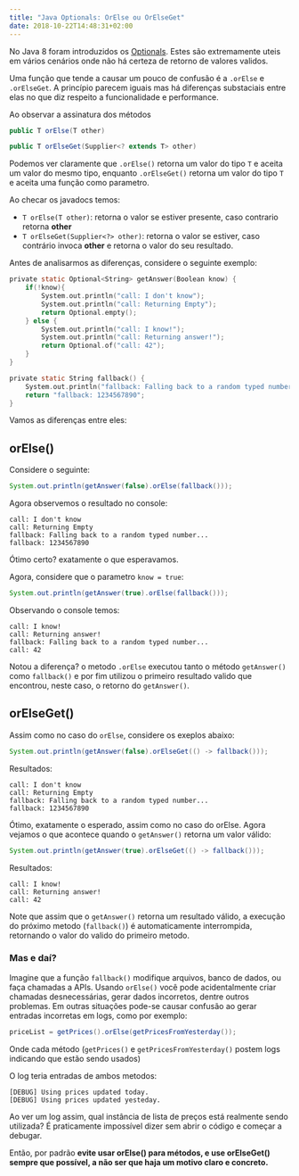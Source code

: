 ```yaml
---
title: "Java Optionals: OrElse ou OrElseGet"
date: 2018-10-22T14:48:31+02:00
---
```


No Java 8 foram introduzidos os [Optionals](https://docs.oracle.com/javase/8/docs/api/java/util/Optional.html#orElse-T-). Estes são extremamente uteis em vários cenários onde não há certeza de retorno de valores validos.

Uma função que tende a causar um pouco de confusão é a `.orElse` e `.orElseGet`. A princípio parecem iguais mas há diferenças substaciais entre elas no que diz respeito a funcionalidade e performance.

Ao observar a assinatura dos métodos

```java
public T orElse(T other)

public T orElseGet(Supplier<? extends T> other)
```

Podemos ver claramente que `.orElse()` retorna um valor do tipo `T` e aceita um valor do mesmo tipo, enquanto `.orElseGet()` retorna um valor do tipo `T` e aceita uma função como parametro.

Ao checar os javadocs temos:

- `T orElse(T other)`: retorna o valor se estiver presente, caso contrario retorna __other__
- `T orElseGet(Supplier<?> other)`: retorna o valor se estiver, caso contrário invoca __other__ e retorna o valor do seu resultado.

Antes de analisarmos as diferenças, considere o seguinte exemplo:

```c
private static Optional<String> getAnswer(Boolean know) {
    if(!know){
        System.out.println("call: I don't know");
        System.out.println("call: Returning Empty");
        return Optional.empty();
    } else {
        System.out.println("call: I know!");
        System.out.println("call: Returning answer!");
        return Optional.of("call: 42");
    }
}

private static String fallback() {
    System.out.println("fallback: Falling back to a random typed number...");
    return "fallback: 1234567890";
}
```

Vamos as diferenças entre eles:

## orElse()

Considere o seguinte:

```java
System.out.println(getAnswer(false).orElse(fallback()));
```

Agora observemos o resultado no console:

```plaintext
call: I don't know
call: Returning Empty
fallback: Falling back to a random typed number...
fallback: 1234567890
```

Ótimo certo? exatamente o que esperavamos.

Agora, considere que o parametro `know = true`:

```java
System.out.println(getAnswer(true).orElse(fallback()));
```

Observando o console temos:

```plaintext
call: I know!
call: Returning answer!
fallback: Falling back to a random typed number...
call: 42
```

Notou a diferença? o metodo `.orElse` executou tanto o método `getAnswer()` como `fallback()` e por fim utilizou o primeiro resultado valido que encontrou, neste caso, o retorno do `getAnswer()`.

## orElseGet()

Assim como no caso do `orElse`, considere os exeplos abaixo:

```java
System.out.println(getAnswer(false).orElseGet(() -> fallback()));
```

Resultados:

```plaintext
call: I don't know
call: Returning Empty
fallback: Falling back to a random typed number...
fallback: 1234567890
```

Ótimo, exatamente o esperado, assim como no caso do orElse. Agora vejamos o que acontece quando o `getAnswer()` retorna um valor válido:

```java
System.out.println(getAnswer(true).orElseGet(() -> fallback()));
```

Resultados:

```plaintext
call: I know!
call: Returning answer!
call: 42
```

Note que assim que o `getAnswer()` retorna um resultado válido, a execução do próximo metodo (`fallback()`) é automaticamente interrompida, retornando o valor do valido do primeiro metodo.

### Mas e daí?

Imagine que a função `fallback()` modifique arquivos, banco de dados, ou faça chamadas a APIs. Usando `orElse()` você pode acidentalmente criar chamadas desnecessárias, gerar dados incorretos, dentre outros problemas.
Em outras situações pode-se causar confusão ao gerar entradas incorretas em logs, como por exemplo:

```java
priceList = getPrices().orElse(getPricesFromYesterday());
```

Onde cada método (`getPrices()` e `getPricesFromYesterday()` postem logs indicando que estão sendo usados)

O log teria entradas de ambos metodos:

```plaintext
[DEBUG] Using prices updated today.
[DEBUG] Using prices updated yesteday.
```

Ao ver um log assim, qual instância de lista de preços está realmente sendo utilizada? É praticamente impossível dizer sem abrir o código e começar a debugar.

Então, por padrão **evite usar orElse() para métodos, e use orElseGet() sempre que possível, a não ser que haja um motivo claro e concreto.**

